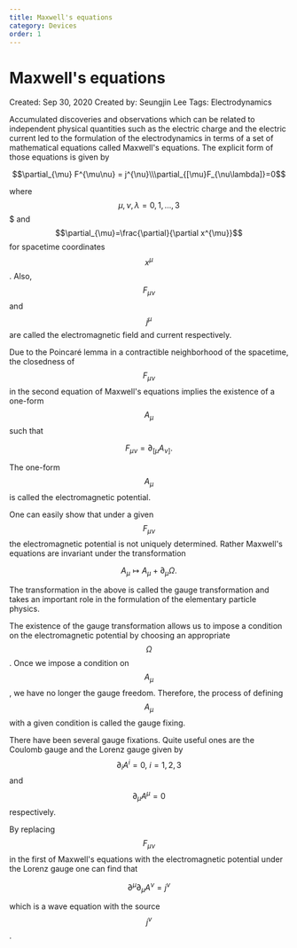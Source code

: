 ```yaml
---
title: Maxwell's equations 
category: Devices
order: 1
---
```



# Maxwell's equations

Created: Sep 30, 2020
Created by: Seungjin Lee
Tags: Electrodynamics

Accumulated discoveries and observations which can be related to independent physical quantities such as the electric charge and the electric current led to the formulation of the electrodynamics in terms of a set of mathematical equations called Maxwell's equations. The explicit form of those equations is given by

$$\partial_{\mu} F^{\mu\nu} = j^{\nu}\\\partial_{[\mu}F_{\nu\lambda]}=0$$

where $$\mu,\nu,\lambda = 0, 1, \dots, 3$$$ and $$\partial_{\mu}=\frac{\partial}{\partial x^{\mu}}$$ for spacetime coordinates $$x^{\mu}$$. Also, $$F_{\mu\nu}$$ and $$j^{\mu}$$ are called the electromagnetic field and current respectively.

Due to the Poincaré lemma in a contractible neighborhood of the spacetime, the closedness of $$F_{\mu\nu}$$ in the second equation of Maxwell's equations implies the existence of a one-form $$A_{\mu}$$ such that

$$F_{\mu\nu}=\partial_{[\mu}A_{\nu]}.$$

The one-form $$A_{\mu}$$ is called the electromagnetic potential. 

One can easily show that under a given $$F_{\mu\nu}$$ the electromagnetic potential is not uniquely determined. Rather Maxwell's equations are invariant under the transformation

$$A_{\mu} \mapsto A_{\mu} + \partial_{\mu} \Omega.$$

The transformation in the above is called the gauge transformation and takes an important role in the formulation of the elementary particle physics.

The existence of the gauge transformation allows us to impose a condition on the electromagnetic potential by choosing an appropriate $$\Omega$$. Once we impose a condition on $$A_{\mu}$$, we have no longer the gauge freedom. Therefore, the process of defining $$A_{\mu}$$ with a given condition is called the gauge fixing. 

There have been several gauge fixations. Quite useful ones are the Coulomb gauge and the Lorenz gauge given by $$\partial_{i} A^{i} = 0,\ i = 1, 2, 3$$ and $$\partial_{\mu} A^{\mu}=0$$ respectively.

By replacing $$F_{\mu\nu}$$ in the first of Maxwell's equations with the electromagnetic potential under the Lorenz gauge one can find that

$$\partial^{\mu}\partial_{\mu}  A^{\nu} = j^{\nu}$$

which is a wave equation with the source $$j^{\nu}$$.